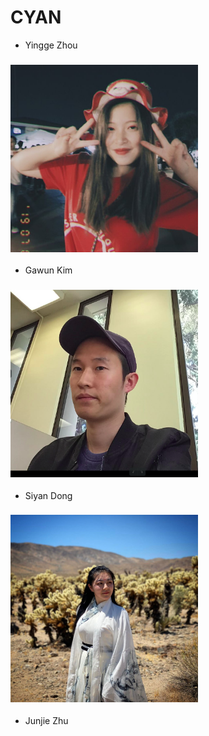 # CYAN 
- Yingge Zhou
### <img src="member_pictures/jess.JPG" width="300" height="300"> 

- Gawun Kim 

### <img src="member_pictures/gawun.png" width="300" height="300"> 

- Siyan Dong   
### <img src="member_pictures/Siyan.jpg" width="300" height="300"> 
- Junjie Zhu
